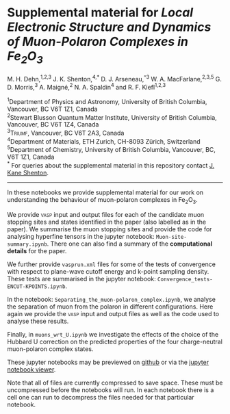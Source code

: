 # Supplemental material for _Local Electronic Structure and Dynamics of Muon-Polaron Complexes in Fe<sub>2</sub>O<sub>3</sub>_

M. H. Dehn,<sup>1,2,3</sup> J. K. Shenton,<sup>4,*</sup>  D. J. Arseneau,<sup>^3</sup> W. A. MacFarlane,<sup>2,3,5</sup> G.
D. Morris,<sup>3</sup> A. Maigné,<sup>2</sup> N. A. Spaldin<sup>4</sup> and R. F. Kiefl<sup>1,2,3</sup>


<sup>1</sup>Department of Physics and Astronomy, University of British Columbia, Vancouver, BC V6T 1Z1, Canada    
<sup>2</sup>Stewart Blusson Quantum Matter Institute, University of British Columbia, Vancouver, BC V6T 1Z4, Canada    
<sup>3</sup><span style="font-variant:small-caps;">Triumf</span>, Vancouver, BC V6T 2A3, Canada   
<sup>4</sup>Department of Materials, ETH Zurich, CH-8093 Zürich, Switzerland   
<sup>5</sup>Department of Chemistry, University of British Columbia, Vancouver, BC, V6T 1Z1, Canada    
<sup>*</sup> For queries about the supplemental material in this repository contact [J. Kane Shenton](mailto:john.shenton@mat.ethz.ch).

---
In these notebooks we provide supplemental material for our work on understanding the behaviour of muon-polaron complexes in Fe<sub>2</sub>O<sub>3</sub>.

  We provide <span style="font-variant:small-caps;">vasp</span> input and output files for each of the candidate muon stopping sites and states identified in the paper (also labelled as in the paper). We summarise the muon stopping sites and provide the code for analysing hyperfine tensors in the jupyter notebook: `Muon-site-summary.ipynb`. There one can also find a summary of the **computational details** for the paper.

  We further provide `vasprun.xml` files for some of the tests of convergence with respect to plane-wave cutoff energy and k-point sampling density. These tests are summarised in the jupyter notebook: `Convergence_tests-ENCUT-KPOINTS.ipynb`.

  In the notebook: `Separating_the_muon-polaron_complex.ipynb`, we analyse the separation of muon from the polaron in different configurations. Here again we provide the <span style="font-variant:small-caps;">vasp</span> input and output files as well as the code used to analyse these results.

  Finally, in `muons_wrt_U.ipynb` we investigate the effects of the choice of the Hubbard U correction on the predicted properties of the four charge-neutral muon-polaron complex states. 

These jupyter notebooks may be previewed on [github](https://github.com/Shenton-supplemental/Muons_in_Fe2O3) or via the [jupyter notebook viewer](https://nbviewer.jupyter.org/github/Shenton-supplemental/Muons_in_Fe2O3). 

Note that all of files are currently compressed to save space. These must be uncompressed before the notebooks will run. In each notebook there is a cell one can run to decompress the files needed for that particular notebook.

